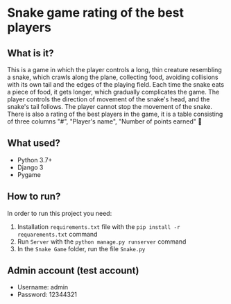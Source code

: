 # Snake game rating of the best players

## What is it?
This is a game in which the player controls a long, thin creature resembling a snake, which crawls along the plane, collecting food, avoiding collisions with its own tail and the edges of the playing field. Each time the snake eats a piece of food, it gets longer, which gradually complicates the game. The player controls the direction of movement of the snake's head, and the snake's tail follows. The player cannot stop the movement of the snake. There is also a rating of the best players in the game, it is a table consisting of three columns "#", "Player's name", "Number of points earned" 🥳

## What used?
* Python 3.7+
* Django 3
* Pygame

## How to run?
In order to run this project you need:
1. Installation `requirements.txt` file with the `pip install -r requarements.txt` command
2. Run `Server` with the `python manage.py runserver` command
3. In the `Snake Game` folder, run the file `Snake.py`

## Admin account (test account)
* Username: admin
* Password: 12344321
